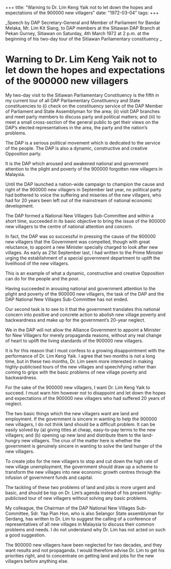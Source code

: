 +++ 
title: "Warning to Dr. Lim Keng Yaik not to let down the hopes and expectations of the 900000 new villagers"
date: "1972-03-04"
tags:
+++

_Speech by DAP Secretary-General and Member of Parliament for Bandar Melaka, Mr. Lim Kit Siang, to DAP members at the Sitiawan DAP Branch at Pekan Gurney, Sitiawan on Saturday, 4th March 1972 at 2 p.m. at the beginning of his two-day tour of the Sitiawan Parliamentary constituency	_										

# Warning to Dr. Lim Keng Yaik not to let down the hopes and expectations of the 900000 new villagers

My two-day visit to the Sitiawan Parliamentary Constituency is the fifth in my current tour of all DAP Parliamentary Constituency and State constituencies to (i) check on the constituency service of the DAP Member of Parliament and State Assemblyman for the area; (ii) visit DAP branches and meet party members to discuss party and political matters; and (iii) to meet a small cross-section of the general public to get their views on the DAP’s elected representatives in the area, the party and the nation’s problems.</u>

The DAP is a serious political movement which is dedicated to the service of the people. The DAP is also a dynamic, constructive and creative Opposition party.

It is the DAP which aroused and awakened national and government attention to the plight and poverty of the 900000 forgotten new villagers in Malaysia.

Until the DAP launched a nation-wide campaign to champion the cause and right of the 900000 new villagers in September last year, no political party had bothered to voice the suffering and miseries of the new villagers, who had for 20 years been left out of the mainstream of national economic development.

The DAP formed a National New Villagers Sub-Committee and within a short time, succeeded in its basic objective to bring the issue of the 900000 new villagers to the centre of national attention and concern.

In fact, the DAP was so successful in pressing the cause of the 900000 new villagers that the Government was compelled, though with great reluctance, to appoint a new Minister specially charged to look after new villages. As early as 21st September last, I had written to the Prime Minister urging the establishment of a special government department to uplift the livelihood of the new villagers.

This is an example of what a dynamic, constructive and creative Opposition can do for the people and the poor.

Having succeeded in arousing national and government attention to the plight and poverty of the 900000 new villagers, the task of the DAP and the DAP National New Villages Sub-Committee has not ended.

Our second task is to see to it that the government translates this national concern into positive and concrete action to abolish new village poverty and backwardness and make up for the government’s 20-year neglect.

We in the DAP will not allow the Alliance Government to appoint a Minister for New Villagers for merely propaganda reasons, without any real change of heart to uplift the living standards of the 900000 new villagers.

It is for this reason that I must confess to a growing disappointment with the performance of Dr. Lim Keng Yaik. I agree that two months is not a long time, but in these two months, Dr. Lim seem more interested in making highly-publicised tours of the new villages and speechifying rather than coming to grips with the basic problems of new village poverty and backwardness.

For the sake of the 900000 new villagers, I want Dr. Lim Keng Yaik to succeed. I must warn him however not to disappoint and let down the hopes and expectations of the 900000 new villagers who had suffered 20 years of neglect.

The two basic things which the new villagers want are land and employment. If the government is sincere in wanting to help the 900000 new villagers, I do not think land should be a difficult problem. It can be easily solved by (a) giving titles at cheap, easy-to-pay terms to the new villagers; and (b) opening up new land and distribute them to the land-hungry new villagers. The crux of the matter here is whether the government is genuinely sincere in wanting to solve the land hunger of the new villagers.

To create jobs for the new villagers to stop and cut down the high rate of new village unemployment, the government should draw up a scheme to transform the new villages into new economic growth centres through the infusion of government funds and capital.

The tackling of these two problems of land and jobs is more urgent and basic, and should be top on Dr. Lim’s agenda instead of his present highly-publicised tour of new villagers without solving any basic problems.

My colleague, the Chairman of the DAP National New Villages Sub-Committee, Sdr. Yap Pian Hon, who is also Selangor State assemblyman for Serdang, has written to Dr. Lim to suggest the calling of a conference of representatives of all new villages in Malaysia to discuss their common problems and needs. I do not understand why Dr. Lim has not acted on such a good suggestion.

The 900000 new villagers have been neglected for two decades, and they want results and not propaganda. I would therefore advise Dr. Lim to get his priorities right, and to concentrate on getting land and jobs for the new villagers before anything else.
 
